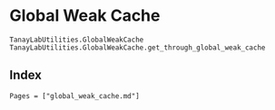 # Global Weak Cache

```@docs
TanayLabUtilities.GlobalWeakCache
TanayLabUtilities.GlobalWeakCache.get_through_global_weak_cache
```

## Index

```@index
Pages = ["global_weak_cache.md"]
```
